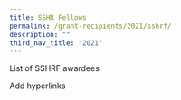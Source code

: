 ```yaml
---
title: SSHR Fellows
permalink: /grant-recipients/2021/sshrf/
description: ""
third_nav_title: "2021"
---
```




List of SSHRF awardees

Add hyperlinks